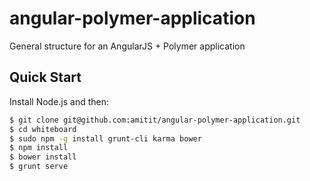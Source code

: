 angular-polymer-application
===========================

General structure for an AngularJS + Polymer application

## Quick Start

Install Node.js and then:

```sh
$ git clone git@github.com:amitit/angular-polymer-application.git
$ cd whiteboard
$ sudo npm -g install grunt-cli karma bower
$ npm install
$ bower install
$ grunt serve
```
